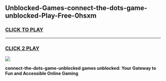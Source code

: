 
## Unblocked-Games-connect-the-dots-game-unblocked-Play-Free-0hsxm
<h3>
<a href="https://premium76.site?title=connect-the-dots-game-unblocked&ref=18A1">CLICK TO PLAY</a></h3>
<hr>

<h3>
<a href="https://premium76.site?title=connect-the-dots-game-unblocked&ref=18A1">CLICK 2 PLAY</a>
  
</h3>

<a href="https://premium76.site?title=connect-the-dots-game-unblocked&ref=18A1"><img src="https://clearcache.store/games.png"></a>


**connect-the-dots-game-unblocked games unblocked: Your Gateway to Fun and Accessible Online Gaming**
